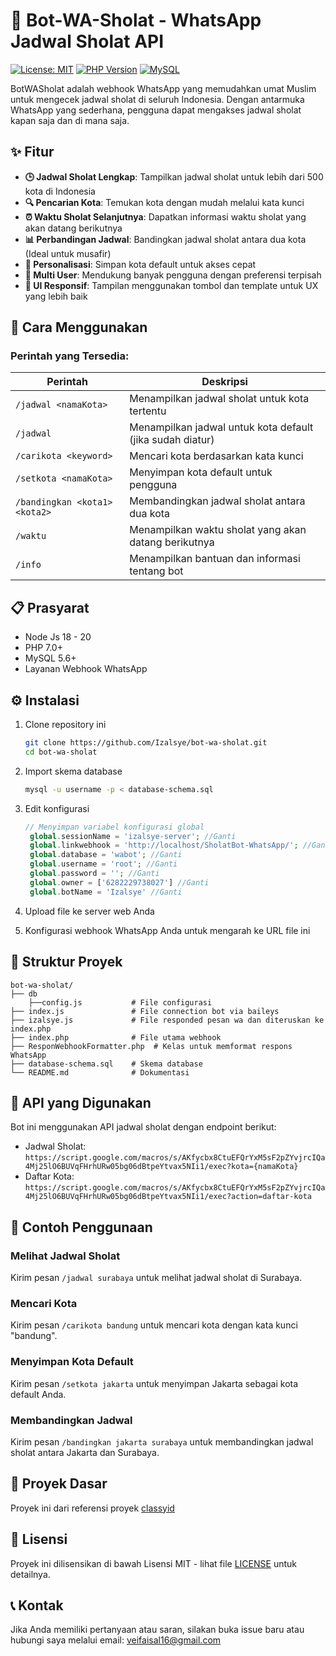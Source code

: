 # 🕌 Bot-WA-Sholat - WhatsApp Jadwal Sholat API

[![License: MIT](https://img.shields.io/badge/License-MIT-yellow.svg)](https://opensource.org/licenses/MIT)
[![PHP Version](https://img.shields.io/badge/PHP-7.0%2B-blue.svg)](https://www.php.net/)
[![MySQL](https://img.shields.io/badge/MySQL-5.6%2B-orange.svg)](https://www.mysql.com/)

BotWASholat adalah webhook WhatsApp yang memudahkan umat Muslim untuk mengecek jadwal sholat di seluruh Indonesia. Dengan antarmuka WhatsApp yang sederhana, pengguna dapat mengakses jadwal sholat kapan saja dan di mana saja.

## ✨ Fitur

- **🕒 Jadwal Sholat Lengkap**: Tampilkan jadwal sholat untuk lebih dari 500 kota di Indonesia
- **🔍 Pencarian Kota**: Temukan kota dengan mudah melalui kata kunci
- **⏰ Waktu Sholat Selanjutnya**: Dapatkan informasi waktu sholat yang akan datang berikutnya
- **📊 Perbandingan Jadwal**: Bandingkan jadwal sholat antara dua kota (Ideal untuk musafir)
- **🌟 Personalisasi**: Simpan kota default untuk akses cepat
- **👤 Multi User**: Mendukung banyak pengguna dengan preferensi terpisah
- **🎨 UI Responsif**: Tampilan menggunakan tombol dan template untuk UX yang lebih baik

## 🚀 Cara Menggunakan

### Perintah yang Tersedia:

| Perintah | Deskripsi |
|----------|-----------|
| `/jadwal <namaKota>` | Menampilkan jadwal sholat untuk kota tertentu |
| `/jadwal` | Menampilkan jadwal untuk kota default (jika sudah diatur) |
| `/carikota <keyword>` | Mencari kota berdasarkan kata kunci |
| `/setkota <namaKota>` | Menyimpan kota default untuk pengguna |
| `/bandingkan <kota1> <kota2>` | Membandingkan jadwal sholat antara dua kota |
| `/waktu` | Menampilkan waktu sholat yang akan datang berikutnya |
| `/info` | Menampilkan bantuan dan informasi tentang bot |

## 📋 Prasyarat

- Node Js 18 - 20
- PHP 7.0+
- MySQL 5.6+
- Layanan Webhook WhatsApp

## ⚙️ Instalasi

1. Clone repository ini
   ```bash
   git clone https://github.com/Izalsye/bot-wa-sholat.git
   cd bot-wa-sholat
   ```

2. Import skema database
   ```bash
   mysql -u username -p < database-schema.sql
   ```

3. Edit konfigurasi
   ```php
   // Menyimpan variabel konfigurasi global
    global.sessionName = 'izalsye-server'; //Ganti
    global.linkwebhook = 'http://localhost/SholatBot-WhatsApp/'; //Ganti
    global.database = 'wabot'; //Ganti
    global.username = 'root'; //Ganti
    global.password = ''; //Ganti
    global.owner = ['6282229738027'] //Ganti
    global.botName = 'Izalsye' //Ganti
   ```

4. Upload file ke server web Anda
5. Konfigurasi webhook WhatsApp Anda untuk mengarah ke URL file ini

## 🧩 Struktur Proyek

```
bot-wa-sholat/
├── db 
    ├──config.js           # File configurasi 
├── index.js               # File connection bot via baileys
├── izalsye.js             # File responded pesan wa dan diteruskan ke index.php
├── index.php              # File utama webhook
├── ResponWebhookFormatter.php  # Kelas untuk memformat respons WhatsApp
├── database-schema.sql    # Skema database
└── README.md              # Dokumentasi
```

## 🔄 API yang Digunakan

Bot ini menggunakan API jadwal sholat dengan endpoint berikut:

- Jadwal Sholat: `https://script.google.com/macros/s/AKfycbx8CtuEFQrYxM5sF2pZYvjrcIQa4Mj25lO6BUVqFHrhURw05bg06dBtpeYtvax5NIi1/exec?kota={namaKota}`
- Daftar Kota: `https://script.google.com/macros/s/AKfycbx8CtuEFQrYxM5sF2pZYvjrcIQa4Mj25lO6BUVqFHrhURw05bg06dBtpeYtvax5NIi1/exec?action=daftar-kota`

## 📱 Contoh Penggunaan

### Melihat Jadwal Sholat
Kirim pesan `/jadwal surabaya` untuk melihat jadwal sholat di Surabaya.

### Mencari Kota
Kirim pesan `/carikota bandung` untuk mencari kota dengan kata kunci "bandung".

### Menyimpan Kota Default
Kirim pesan `/setkota jakarta` untuk menyimpan Jakarta sebagai kota default Anda.

### Membandingkan Jadwal
Kirim pesan `/bandingkan jakarta surabaya` untuk membandingkan jadwal sholat antara Jakarta dan Surabaya.

## 🤝 Proyek Dasar

Proyek ini dari referensi proyek [classyid](https://github.com/classyid/SholatBot-WhatsApp/tree/main)

## 📜 Lisensi

Proyek ini dilisensikan di bawah Lisensi MIT - lihat file [LICENSE](LICENSE) untuk detailnya.

## 📞 Kontak

Jika Anda memiliki pertanyaan atau saran, silakan buka issue baru atau hubungi saya melalui email: veifaisal16@gmail.com
